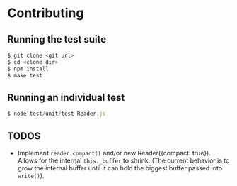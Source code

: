 # Contributing

## Running the test suite

```js
$ git clone <git url>
$ cd <clone dir>
$ npm install
$ make test
```

## Running an individual test

```js
$ node test/unit/test-Reader.js
```

## TODOS

* Implement `reader.compact()` and/or new Reader({compact: true}). Allows for
  the internal `this._buffer` to shrink. (The current behavior is to grow the
  internal buffer until it can hold the biggest buffer passed into `write()`).
